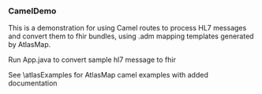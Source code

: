 ### CamelDemo
This is a demonstration for using Camel routes to process HL7 messages and convert them to fhir bundles, using .adm mapping templates generated by AtlasMap.

Run App.java to convert sample hl7 message to fhir

See \atlasExamples for AtlasMap camel examples with added documentation
